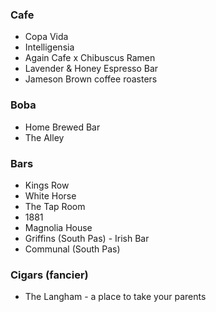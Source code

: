 ### Cafe
* Copa Vida
* Intelligensia
* Again Cafe x Chibuscus Ramen
* Lavender & Honey Espresso Bar
* Jameson Brown coffee roasters

### Boba
* Home Brewed Bar
* The Alley

### Bars
* Kings Row
* White Horse
* The Tap Room
* 1881
* Magnolia House
* Griffins (South Pas) - Irish Bar
* Communal (South Pas)

### Cigars (fancier)
* The Langham - a place to take your parents

